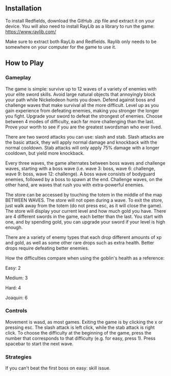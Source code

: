 ## Installation
To install Redfields, download the GitHub .zip file and extract it on your device. 
You will also need to install RayLib as a library to run the game:
https://www.raylib.com/

Make sure to extract both RayLib and Redfields. 
Raylib only needs to be somewhere on your computer for the game to use it.

## How to Play
### Gameplay
The game is simple: survive up to 12 waves of a variety of enemies with your elite sword skills. 
Avoid large natural objects that annoyingly block your path while Nickelodeon hunts you down.
Defend against boss and challenge waves that make survival all the more difficult.
Level up as you gain experience from defeating enemies, making you stronger the longer you fight.
Upgrade your sword to defeat the strongest of enemies.
Choose between 4 modes of difficulty, each far more challenging than the last.
Prove your worth to see if you are the greatest swordsman who ever lived.

There are two sword attacks you can use: slash and stab.
Slash attacks are the basic attack, they will apply normal damage and knockback with the normal cooldown.
Stab attacks will only apply 75% damage with a longer cooldown, but yield more knockback.

Every three waves, the game alternates between boss waves and challenge waves, starting with a boss wave (i.e. wave 3: boss, wave 6: challenge, wave 9: boss, wave 12: challenge).
A boss wave consists of bodyguard enemies, followed by a boss to spawn at the end.
Challenge waves, on the other hand, are waves that rush you with extra-powerful enemies.

The store can be accessed by touching the totem in the middle of the map BETWEEN WAVES.
The store will not open during a wave.
To exit the store, just walk away from the totem (do not press esc, as it will close the game).
The store will display your current level and how much gold you have.
There are 4 different swords in the game, each better than the last.
You start with one, and by spending gold, you can upgrade your sword if your level is high enough.

There are a variety of enemy types that each drop different amounts of xp and gold, as well as some other rare drops such as extra health.
Better drops require defeating better enemies.

How the difficulties compare when using the goblin's health as a reference:

Easy: 2

Medium: 3

Hard: 4

Joaquin: 6

### Controls
Movement is wasd, as most games. 
Exiting the game is by clicking the x or pressing esc. 
The slash attack is left click, while the stab attack is right click. 
To choose the difficulty at the beginning of the game, press the number that corresponds to that difficulty (e.g. for easy, press 1).
Press spacebar to start the next wave.

### Strategies
If you can't beat the first boss on easy: skill issue.
